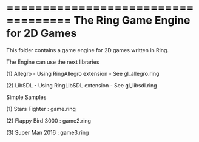 ===================================
The Ring Game Engine for 2D Games
===================================

This folder contains a game engine for 2D games written in Ring.

The Engine can use the next libraries 

(1) Allegro - Using RingAllegro extension - See gl_allegro.ring

(2) LibSDL - Using RingLibSDL extension - See gl_libsdl.ring 

Simple Samples

(1) Stars Fighter  : game.ring

(2) Flappy Bird 3000  : game2.ring

(3) Super Man 2016 : game3.ring







